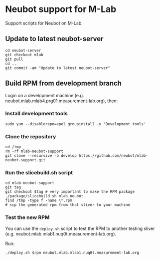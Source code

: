 # Neubot support for M-Lab

Support scripts for Neubot on M-Lab.

## Update to latest neubot-server

```
cd neubot-server
git checkout mlab
git pull
cd ..
git commit -am "Update to latest neubot-server"
```

## Build RPM from development branch

Login on a development machine (e.g.
neubot.mlab.mlab4.prg01.measurement-lab.org), then:

### Install development tools

```
sudo yum --disablerepo=epel groupinstall -y 'Development tools'
```

### Clone the repository

```
cd /tmp
rm -rf mlab-neubot-support
git clone --recursive -b develop https://github.com/neubot/mlab-neubot-support.git
```

### Run the slicebuild.sh script

```
cd mlab-neubot-support
git tag
git checkout $tag # very important to make the RPM package
./package/slicebuild.sh mlab_neubot
find /tmp -type f -name \*.rpm
# scp the generated rpm from that sliver to your machine
```

### Test the new RPM

You can use the `deploy.sh` script to test the RPM to another testing sliver
(e.g. neubot.mlab.mlab1.nuq0t.measurement-lab.org).

Run:

```
./deploy.sh $rpm neubot.mlab.mlab1.nuq0t.measurement-lab.org
```
